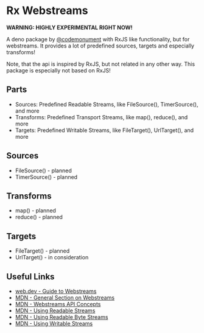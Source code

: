 # Rx Webstreams 

**WARNING: HIGHLY EXPERIMENTAL RIGHT NOW!**

A deno package by [@codemonument](https://github.com/codemonument) with RxJS like functionality, but for webstreams. 
It provides a lot of predefined sources, targets and especially transforms! 

Note, that the api is inspired by RxJS, but not related in any other way. 
This package is especially not based on RxJS!

## Parts 

- Sources: Predefined Readable Streams, like FileSource(), TimerSource(), and more 
- Transforms: Predefined Transport Streams, like map(), reduce(), and more 
- Targets: Predefined Writable Streams, like FileTarget(), UrlTarget(), and more


## Sources

- FileSource() - planned
- TimerSource() - planned

## Transforms

- map() - planned
- reduce() - planned

## Targets

- FileTarget() - planned
- UrlTarget() - in consideration

## Useful Links 

- [web.dev - Guide to Webstreams](https://web.dev/streams/)
- [MDN - General Section on Webstreams](https://developer.mozilla.org/en-US/docs/Web/API/Streams_API)
- [MDN - Webstreams API Concepts](https://developer.mozilla.org/en-US/docs/Web/API/Streams_API/Concepts)
- [MDN - Using Readable Streams](https://developer.mozilla.org/en-US/docs/Web/API/Streams_API/Using_readable_streams)
- [MDN - Using Readable Byte Streams](https://developer.mozilla.org/en-US/docs/Web/API/Streams_API/Using_readable_byte_streams)
- [MDN - Using Writable Streams](https://developer.mozilla.org/en-US/docs/Web/API/Streams_API/Using_writable_streams)